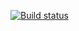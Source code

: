 [![Build status](https://ci.appveyor.com/api/projects/status/0kvdhs2f3bhkwm0f?svg=true)](https://ci.appveyor.com/project/Irik/mygr)

